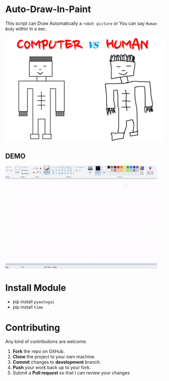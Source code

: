 # Auto-Draw-In-Paint
This script can Draw Automatically a `robot picture` or You can say `Human Body` within in a sec.


![Screenshot](https://github.com/heykush/Auto-Draw-In-Paint/blob/master/Editor.jpg?raw=true)

## DEMO
![DEMO](https://github.com/heykush/Auto-Draw-In-Paint/blob/master/ezgif.com-crop.gif?raw=true)

# Install Module
- pip install `pyautogui`
- pip install `time`

Contributing
==========
Any kind of contributions are welcome.
1. **Fork** the repo on GitHub.
2. **Clone** the project to your own machine.
3. **Commit** changes to **development** branch.
4. **Push** your work back up to your fork.
5. Submit a **Pull request** so that I can review your changes
